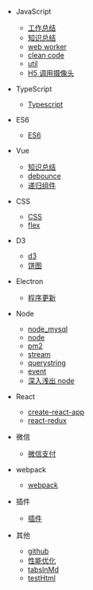 - JavaScript

  - [工作总结](Javascript/工作总结.md)
  - [知识总结](Javascript/知识总结.md)
  - [web worker](Javascript/web_worker.md)
  - [clean code](Javascript/clean_code.md)
  - [util](Javascript/util.md)
  - [H5 调用摄像头](Javascript/H5调用摄像头.md)

- TypeScript

  - [Typescript](Typescript/index.md)

- ES6

  - [ES6](ES6/index.md)

- Vue

  - [知识总结](Vue/vue.md)
  - [debounce](Vue/debounce.md)
  - [递归组件](Vue/递归组件.md)

- CSS

  - [CSS](CSS/index.md)
  - [flex](CSS/flex.md)

- D3

  - [d3](D3/d3.md)
  - [饼图](D3/饼图.md)

- Electron

  - [程序更新](Electron/程序更新.md)

- Node

  - [node_mysql](Node/node_mysql.md)
  - [node](Node/nodejs.md)
  - [pm2](Node/pm2.md)
  - [stream](Node/stream.md)
  - [querystring](Node/querystring.md)
  - [event](Node/event.md)
  - [深入浅出 node](Node/深入浅出node.md)

- React

  - [create-react-app](React/create-react-app.md)
  - [react-redux](React/react-redux.md)

- 微信

  - [微信支付](微信/微信支付.md)

- webpack

  - [webpack](webpack/index.md)

- 插件

  - [插件](插件/plugin.md)

- 其他

  - [github](其他/github.md)
  - [性能优化](其他/性能优化.md)
  - [tabsInMd](其他/tabsInMd.md)
  - [testHtml](其他/test.html)
